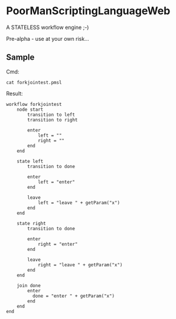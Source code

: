# PoorManScriptingLanguageWeb

A STATELESS workflow engine ;-)

Pre-alpha - use at your own risk...

## Sample

Cmd:
```
cat forkjointest.pmsl	
```
Result:
```
workflow forkjointest
	node start
		transition to left
		transition to right
		
		enter
			left = ""
			right = ""
		end
	end
	
	state left
		transition to done
		
		enter
			left = "enter"
		end
		
		leave
			left = "leave " + getParam("x")
		end
	end
	
	state right
		transition to done
	
		enter
			right = "enter"
		end
		
		leave
			right = "leave " + getParam("x")
		end
	end
	
	join done
		enter
		  done = "enter " + getParam("x")
		end
	end
end
```
